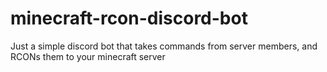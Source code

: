 # minecraft-rcon-discord-bot
Just a simple discord bot that takes commands from server members, and RCONs them to your minecraft server
